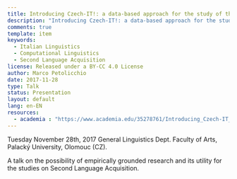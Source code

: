 ```yaml
---
title: Introducing Czech-IT!: a data-based approach for the study of the Second Language Acquisition
description: "Introducing Czech-IT!: a data-based approach for the study of the Second Language Acquisition"
comments: true
template: item
keywords: 
  - Italian Linguistics
  - Computational Linguistics
  - Second Language Acquisition
license: Released under a BY-CC 4.0 License
author: Marco Petolicchio
date: 2017-11-28
type: Talk
status: Presentation
layout: default
lang: en-EN
resources:
  - academia : "https://www.academia.edu/35278761/Introducing_Czech-IT_a_data-based_approach_for_the_study_of_the_Second_Language_Acquisition"
---
```


Tuesday November 28th, 2017 General Linguistics Dept. Faculty of Arts, Palacký University, Olomouc (CZ).

A talk on the possibility of empirically grounded research and its utility for the studies on Second Language Acquisition.
